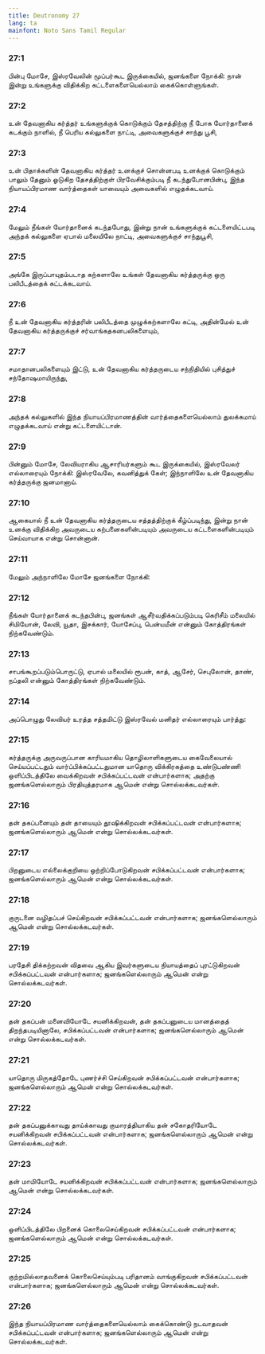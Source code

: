 ```yaml
---
title: Deutronomy 27
lang: ta
mainfont: Noto Sans Tamil Regular
---
```


###  27:1

பின்பு மோசே, இஸ்ரவேலின் மூப்பர்கூட இருக்கையில், ஜனங்களை நோக்கி: நான் இன்று உங்களுக்கு விதிக்கிற கட்டளைகளையெல்லாம் கைக்கொள்ளுங்கள்.

###  27:2

உன் தேவனாகிய கர்த்தர் உங்களுக்குக் கொடுக்கும் தேசத்திற்கு நீ போக யோர்தானைக் கடக்கும் நாளில், நீ பெரிய கல்லுகளை நாட்டி, அவைகளுக்குச் சாந்து பூசி,

###  27:3

உன் பிதாக்களின் தேவனாகிய கர்த்தர் உனக்குச் சொன்னபடி உனக்குக் கொடுக்கும் பாலும் தேனும் ஓடுகிற தேசத்திற்குள் பிரவேசிக்கும்படி நீ கடந்துபோனபின்பு, இந்த நியாயப்பிரமாண வார்த்தைகள் யாவையும் அவைகளில் எழுதக்கடவாய்.

###  27:4

மேலும் நீங்கள் யோர்தானைக் கடந்தபோது, இன்று நான் உங்களுக்குக் கட்டளையிட்டபடி அந்தக் கல்லுகளை ஏபால் மலையிலே நாட்டி, அவைகளுக்குச் சாந்துபூசி,

###  27:5

அங்கே இருப்பாயுதம்படாத கற்களாலே உங்கள் தேவனாகிய கர்த்தருக்கு ஒரு பலிபீடத்தைக் கட்டக்கடவாய்.

###  27:6

நீ உன் தேவனாகிய கர்த்தரின் பலிபீடத்தை முழுக்கற்களாலே கட்டி, அதின்மேல் உன் தேவனாகிய கர்த்தருக்குச் சர்வாங்கதகனபலிகளையும்,

###  27:7

சமாதானபலிகளையும் இட்டு, உன் தேவனாகிய கர்த்தருடைய சந்நிதியில் புசித்துச் சந்தோஷமாயிருந்து,

###  27:8

அந்தக் கல்லுகளில் இந்த நியாயப்பிரமாணத்தின் வார்த்தைகளையெல்லாம் துலக்கமாய் எழுதக்கடவாய் என்று கட்டளையிட்டான்.

###  27:9

பின்னும் மோசே, லேவியராகிய ஆசாரியர்களும் கூட இருக்கையில், இஸ்ரவேலர் எல்லாரையும் நோக்கி: இஸ்ரவேலே, கவனித்துக் கேள்; இந்நாளிலே உன் தேவனாகிய கர்த்தருக்கு ஜனமானாய்.

###  27:10

ஆகையால் நீ உன் தேவனாகிய கர்த்தருடைய சத்தத்திற்குக் கீழ்ப்படிந்து, இன்று நான் உனக்கு விதிக்கிற அவருடைய கற்பனைகளின்படியும் அவருடைய கட்டளைகளின்படியும் செய்வாயாக என்று சொன்னான்.

###  27:11

மேலும் அந்நாளிலே மோசே ஜனங்களை நோக்கி:

###  27:12

நீங்கள் யோர்தானைக் கடந்தபின்பு, ஜனங்கள் ஆசீர்வதிக்கப்படும்படி கெரிசீம் மலையில் சிமியோன், லேவி, யூதா, இசக்கார், யோசேப்பு, பென்யமீன் என்னும் கோத்திரங்கள் நிற்கவேண்டும்.

###  27:13

சாபங்கூறப்படும்பொருட்டு, ஏபால் மலையில் ரூபன், காத், ஆசேர், செபுலோன், தாண், நப்தலி என்னும் கோத்திரங்கள் நிற்கவேண்டும்.

###  27:14

அப்பொழுது லேவியர் உரத்த சத்தமிட்டு இஸ்ரவேல் மனிதர் எல்லாரையும் பார்த்து:

###  27:15

கர்த்தருக்கு அருவருப்பான காரியமாகிய தொழிலாளிகளுடைய கைவேலையால் செய்யப்பட்டதும் வார்ப்பிக்கப்பட்டதுமான யாதொரு விக்கிரகத்தை உண்டுபண்ணி ஒளிப்பிடத்திலே வைக்கிறவன் சபிக்கப்பட்டவன் என்பார்களாக; அதற்கு ஜனங்களெல்லாரும் பிரதியுத்தரமாக ஆமென் என்று சொல்லக்கடவர்கள்.

###  27:16

தன் தகப்பனையும் தன் தாயையும் தூஷிக்கிறவன் சபிக்கப்பட்டவன் என்பார்களாக; ஜனங்களெல்லாரும் ஆமென் என்று சொல்லக்கடவர்கள்.

###  27:17

பிறனுடைய எல்லைக்குறியை ஒற்றிப்போடுகிறவன் சபிக்கப்பட்டவன் என்பார்களாக; ஜனங்களெல்லாரும் ஆமென் என்று சொல்லக்கடவர்கள்.

###  27:18

குருடனை வழிதப்பச் செய்கிறவன் சபிக்கப்பட்டவன் என்பார்களாக; ஜனங்களெல்லாரும் ஆமென் என்று சொல்லக்கடவர்கள்.

###  27:19

பரதேசி திக்கற்றவன் விதவை ஆகிய இவர்களுடைய நியாயத்தைப் புரட்டுகிறவன் சபிக்கப்பட்டவன் என்பார்களாக; ஜனங்களெல்லாரும் ஆமென் என்று சொல்லக்கடவர்கள்.

###  27:20

தன் தகப்பன் மனைவியோடே சயனிக்கிறவன், தன் தகப்பனுடைய மானத்தைத் திறந்தபடியினாலே, சபிக்கப்பட்டவன் என்பார்களாக; ஜனங்களெல்லாரும் ஆமென் என்று சொல்லக்கடவர்கள்.

###  27:21

யாதொரு மிருகத்தோடே புணர்ச்சி செய்கிறவன் சபிக்கப்பட்டவன் என்பார்களாக; ஜனங்களெல்லாரும் ஆமென் என்று சொல்லக்கடவர்கள்.

###  27:22

தன் தகப்பனுக்காவது தாய்க்காவது குமாரத்தியாகிய தன் சகோதரியோடே சயனிக்கிறவன் சபிக்கப்பட்டவன் என்பார்களாக; ஜனங்களெல்லாரும் ஆமென் என்று சொல்லக்கடவர்கள்.

###  27:23

தன் மாமியோடே சயனிக்கிறவன் சபிக்கப்பட்டவன் என்பார்களாக; ஜனங்களெல்லாரும் ஆமென் என்று சொல்லக்கடவர்கள்.

###  27:24

ஒளிப்பிடத்திலே பிறனைக் கொலைசெய்கிறவன் சபிக்கப்பட்டவன் என்பார்களாக; ஜனங்களெல்லாரும் ஆமென் என்று சொல்லக்கடவர்கள்.

###  27:25

குற்றமில்லாதவனைக் கொலைசெய்யும்படி பரிதானம் வாங்குகிறவன் சபிக்கப்பட்டவன் என்பார்களாக; ஜனங்களெல்லாரும் ஆமென் என்று சொல்லக்கடவர்கள்.

###  27:26

இந்த நியாயப்பிரமாண வார்த்தைகளையெல்லாம் கைக்கொண்டு நடவாதவன் சபிக்கப்பட்டவன் என்பார்களாக; ஜனங்களெல்லாரும் ஆமென் என்று சொல்லக்கடவர்கள்.

